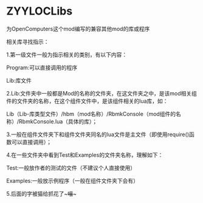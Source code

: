 # ZYYLOCLibs
为OpenComputers这个mod编写的兼容其他mod的库或程序

相关库寻找指示：

1.第一级文件一般为指示相关的类别，有以下内容：

Program:可以直接调用的程序

Lib:库文件

2.Lib:文件夹中一般都是Mod的名称的文件夹，在这文件夹之中，是该mod相关组件的文件夹的名称，在这个组件文件中，是该组件相关的lua库，如：

Lib（Lib-库类型文件）/hbm（mod名称）/RbmkConsole（mod组件的名称）/RbmkConsole.lua（具体的库）；

3.一般在组件文件夹下和组件文件夹同名的lua文件是主文件（即使用require()函数可以直接调用）；

4.在一些文件夹中看到Test和Examples的文件夹名称，理解如下：

Test:一般放作者的测试的文件（不建议个人直接使用）

Examples:一般放示例程序（一般在组件文件夹下会有）

5.后面的字被猫给抓花了~~~喵~~~
